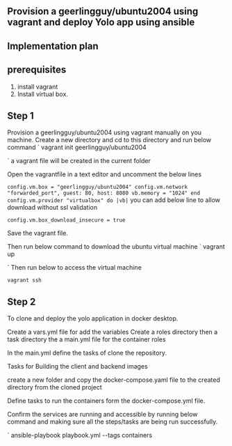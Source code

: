## Provision a geerlingguy/ubuntu2004 using vagrant and deploy Yolo app using ansible

## Implementation plan

 ## prerequisites 
  1. install vagrant
  2. Install virtual box.

## Step 1
 Provision a geerlingguy/ubuntu2004 using vagrant manually on you machine.
 Create a new directory and cd to this directory and run below command
 `
 vagrant init geerlingguy/ubuntu2004

`
a vagrant file will be created in the current folder

Open the vagrantfile in a text editor and uncomment the below lines

`
config.vm.box = "geerlingguy/ubuntu2004"
config.vm.network "forwarded_port", guest: 80, host: 8080
vb.memory = "1024"
end
config.vm.provider "virtualbox" do |vb|
`
you can add below line to allow download without ssl validation

`
config.vm.box_download_insecure = true
`

Save the vagrant file.

Then run below command to download the ubuntu virtual machine
`
vagrant up

`
Then run below to access the virtual machine

`
vagrant ssh
`

## Step 2 

To clone and deploy the yolo application in docker desktop.

Create a vars.yml file for add the variables
Create a roles directory then a task directory the a main.yml file for the container roles

In the main.yml define the tasks of clone the repository.

Tasks for Building the client and backend images

create a new folder and copy the docker-compose.yaml file to the created directory from the cloned project

Define tasks to run the containers form the docker-compose.yml file.

Confirm the services are running and accessible by running below command and making sure all the steps/tasks are being run successfully.

`
ansible-playbook playbook.yml --tags containers